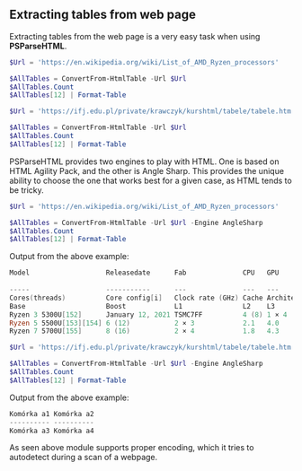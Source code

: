 ﻿## Extracting tables from web page

Extracting tables from the web page is a very easy task when using **PSParseHTML**.

```powershell
$Url = 'https://en.wikipedia.org/wiki/List_of_AMD_Ryzen_processors'

$AllTables = ConvertFrom-HtmlTable -Url $Url
$AllTables.Count
$AllTables[12] | Format-Table
```


```powershell
$Url = 'https://ifj.edu.pl/private/krawczyk/kurshtml/tabele/tabele.htm'

$AllTables = ConvertFrom-HtmlTable -Url $Url
$AllTables.Count
$AllTables[12] | Format-Table
```

PSParseHTML provides two engines to play with HTML. One is based on HTML Agility Pack, and the other is Angle Sharp.
This provides the unique ability to choose the one that works best for a given case, as HTML tends to be tricky.

```powershell
$Url = 'https://en.wikipedia.org/wiki/List_of_AMD_Ryzen_processors'

$AllTables = ConvertFrom-HtmlTable -Url $Url -Engine AngleSharp
$AllTables.Count
$AllTables[12] | Format-Table
```

Output from the above example:

```PowerShell
Model                   Releasedate      Fab              CPU   GPU          Socket           PCIela
                                                                                              nes
-----                   -----------      ---              ---   ---          ------           ------
Cores(threads)          Core config[i]   Clock rate (GHz) Cache Architecture Config[ii]       Clock
Base                    Boost            L1               L2    L3
Ryzen 3 5300U[152]      January 12, 2021 TSMC7FF          4 (8) 1 × 4        2.6              3.8
Ryzen 5 5500U[153][154] 6 (12)           2 × 3            2.1   4.0          8 MB4 MB per CCX 448...
Ryzen 7 5700U[155]      8 (16)           2 × 4            1.8   4.3          512:32:88 CU     190...
```


```powershell
$Url = 'https://ifj.edu.pl/private/krawczyk/kurshtml/tabele/tabele.htm'

$AllTables = ConvertFrom-HtmlTable -Url $Url -Engine AngleSharp
$AllTables.Count
$AllTables[12] | Format-Table
```

Output from the above example:

```PowerShell
Komórka a1 Komórka a2
---------- ----------
Komórka a3 Komórka a4
```

As seen above module supports proper encoding, which it tries to autodetect during a scan of a webpage.